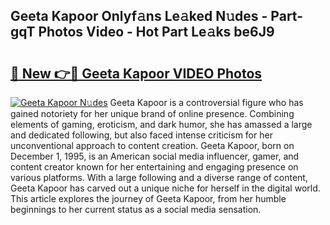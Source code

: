 ## Geeta Kapoor Onlyf𝚊ns Le𝚊ked N𝚞des - Part-gqT Photos Video - Hot Part Le𝚊ks be6J9

# <h2><a href="http://ac2938.deff.icu/?id=Geeta+Kapoor">🔗 New 👉🔴 Geeta Kapoor VIDEO Photos</a></h2>

[![Geeta Kapoor N𝚞des](https://i.imgur.com/rIISA9y.gif)](http://ac2938.deff.icu/?id=Geeta+Kapoor)
Geeta Kapoor is a controversial figure who has gained notoriety for her unique brand of online presence. Combining elements of gaming, eroticism, and dark humor, she has amassed a large and dedicated following, but also faced intense criticism for her unconventional approach to content creation. Geeta Kapoor, born on December 1, 1995, is an American social media influencer, gamer, and content creator known for her entertaining and engaging presence on various platforms. With a large following and a diverse range of content, Geeta Kapoor has carved out a unique niche for herself in the digital world. This article explores the journey of Geeta Kapoor, from her humble beginnings to her current status as a social media sensation.
